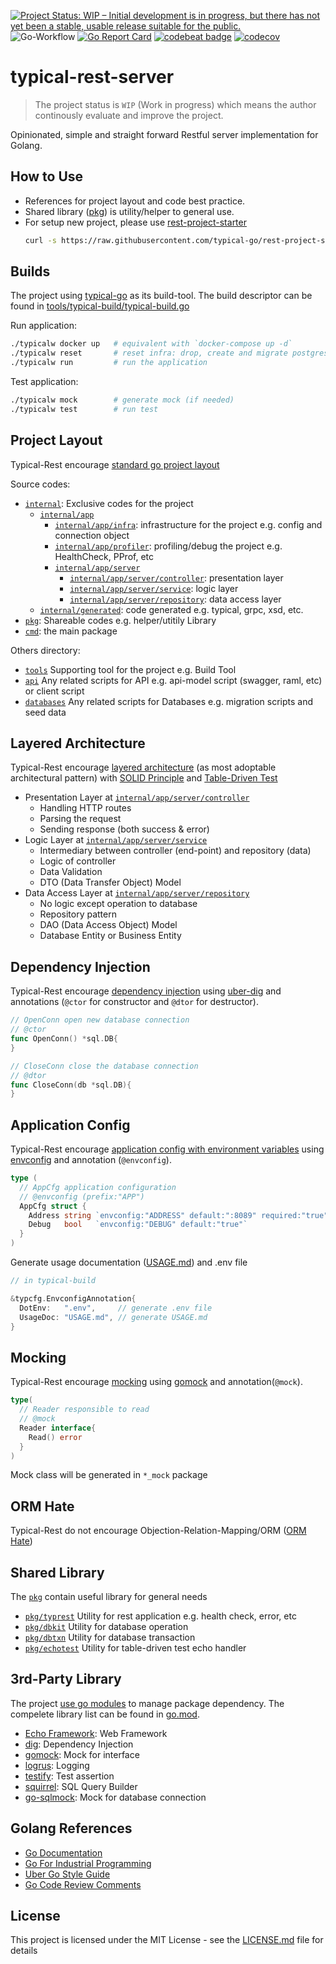 [![Project Status: WIP – Initial development is in progress, but there has not yet been a stable, usable release suitable for the public.](https://www.repostatus.org/badges/latest/wip.svg)](https://www.repostatus.org/#wip)
![Go-Workflow](https://github.com/typical-go/typical-rest-server/workflows/Go/badge.svg)
[![Go Report Card](https://goreportcard.com/badge/github.com/typical-go/typical-rest-server)](https://goreportcard.com/report/github.com/typical-go/typical-rest-server)
[![codebeat badge](https://codebeat.co/badges/17e19d4b-6803-4bbb-82bb-e39fe2f1424b)](https://codebeat.co/projects/github-com-typical-go-typical-rest-server-master)
[![codecov](https://codecov.io/gh/typical-go/typical-rest-server/branch/master/graph/badge.svg)](https://codecov.io/gh/typical-go/typical-rest-server)

# typical-rest-server

> The project status is `WIP` (Work in progress) which means the author continously evaluate and improve the project.

Opinionated, simple and straight forward Restful server implementation for Golang.

## How to Use 

- References for project layout and code best practice.
- Shared library ([pkg](#shared-library)) is utility/helper to general use.
- For setup new project, please use [rest-project-starter](https://github.com/typical-go/rest-project-starter)
  ```bash
  curl -s https://raw.githubusercontent.com/typical-go/rest-project-starter/master/setup.sh | bash -s [project_name] [package_name]
  ```


## Builds 

The project using [typical-go](https://github.com/typical-go/typical-go) as its build-tool. The build descriptor can be found in [tools/typical-build/typical-build.go](tools/typical-build/typical-build.go)

Run application:
```bash
./typicalw docker up   # equivalent with `docker-compose up -d`
./typicalw reset       # reset infra: drop, create and migrate postgres database 
./typicalw run         # run the application
```

Test application:
```bash
./typicalw mock        # generate mock (if needed)
./typicalw test        # run test 
```

## Project Layout

Typical-Rest encourage [standard go project layout](https://github.com/golang-standards/project-layout)

Source codes:
- [`internal`](internal): Exclusive codes for the project
  - [`internal/app`](internal/app) 
    - [`internal/app/infra`](internal/app/infra): infrastructure for the project e.g. config and connection object
    - [`internal/app/profiler`](internal/app/profiler): profiling/debug the project e.g. HealthCheck, PProf, etc
    - [`internal/app/server`](internal/app/server) 
      - [`internal/app/server/controller`](internal/app/server/controller): presentation layer
      - [`internal/app/server/service`](internal/app/server/service): logic layer
      - [`internal/app/server/repository`](internal/app/server/repository): data access layer
  - [`internal/generated`](internal/generated): code generated e.g. typical, grpc, xsd, etc.
- [`pkg`](pkg): Shareable codes e.g. helper/utitily Library
- [`cmd`](cmd): the main package

Others directory:
- [`tools`](tool) Supporting tool for the project e.g. Build Tool
- [`api`](api) Any related scripts for API e.g. api-model script (swagger, raml, etc) or client script
- [`databases`](database) Any related scripts for Databases e.g. migration scripts and seed data


## Layered Architecture

Typical-Rest encourage [layered architecture](https://en.wikipedia.org/wiki/Multitier_architecture) (as most adoptable architectural pattern) with [SOLID Principle](https://en.wikipedia.org/wiki/SOLID) and [Table-Driven Test](https://github.com/golang/go/wiki/TableDrivenTests)

- Presentation Layer at [`internal/app/server/controller`](internal/server/controller)
  - Handling HTTP routes
  - Parsing the request
  - Sending response (both success & error)
- Logic Layer at [`internal/app/server/service`](internal/server/service)
  - Intermediary between controller (end-point) and repository (data)
  - Logic of controller
  - Data Validation
  - DTO (Data Transfer Object) Model
- Data Access Layer at [`internal/app/server/repository`](internal/server/repository)
  - No logic except operation to database
  - Repository pattern
  - DAO (Data Access Object) Model
  - Database Entity or Business Entity

## Dependency Injection

Typical-Rest encourage [dependency injection](https://en.wikipedia.org/wiki/Dependency_injection) using [uber-dig](https://github.com/uber-go/dig) and annotations (`@ctor` for constructor and `@dtor` for destructor).

```go
// OpenConn open new database connection
// @ctor
func OpenConn() *sql.DB{
}
```

```go
// CloseConn close the database connection
// @dtor
func CloseConn(db *sql.DB){
}
```

## Application Config

Typical-Rest encourage [application config with environment variables](https://12factor.net/config) using [envconfig](https://github.com/kelseyhightower/envconfig) and annotation (`@envconfig`). 

```go
type (
  // AppCfg application configuration
  // @envconfig (prefix:"APP")
  AppCfg struct {
    Address string `envconfig:"ADDRESS" default:":8089" required:"true"`
    Debug   bool   `envconfig:"DEBUG" default:"true"`
  }
)
```

Generate usage documentation ([USAGE.md](USAGE.md)) and .env file 
```go
// in typical-build

&typcfg.EnvconfigAnnotation{
  DotEnv:   ".env",     // generate .env file
  UsageDoc: "USAGE.md", // generate USAGE.md
}
```

## Mocking

Typical-Rest encourage [mocking](https://en.wikipedia.org/wiki/Mock_object) using [gomock](https://github.com/golang/mock) and annotation(`@mock`). 

```go
type(
  // Reader responsible to read
  // @mock
  Reader interface{
    Read() error
  }
)
```

Mock class will be generated in `*_mock` package

## ORM Hate

Typical-Rest do not encourage Objection-Relation-Mapping/ORM ([ORM Hate](https://martinfowler.com/bliki/OrmHate.html))

## Shared Library

The [`pkg`](pkg) contain useful library for general needs

- [`pkg/typrest`](pkg/typrest) Utility for rest application e.g. health check, error, etc
- [`pkg/dbkit`](pkg/dbkit) Utility for database operation
- [`pkg/dbtxn`](pkg/dbtxn) Utility for database transaction
- [`pkg/echotest`](pkg/echotest) Utility for table-driven test echo handler


## 3rd-Party Library

The project [use go modules](https://blog.golang.org/using-go-modules) to manage package dependency. The compelete library list can be found in [go.mod](go.mod). 

- [Echo Framework](https://echo.labstack.com/): Web Framework
- [dig](https://github.com/uber-go/dig): Dependency Injection
- [gomock](https://github.com/golang/mock): Mock for interface
- [logrus](https://github.com/sirupsen/logrus): Logging
- [testify](https://github.com/stretchr/testify): Test assertion
- [squirrel](https://github.com/Masterminds/squirrel): SQL Query Builder
- [go-sqlmock](https://github.com/DATA-DOG/go-sqlmock): Mock for database connection 

## Golang References

- [Go Documentation](https://golang.org/doc/)
- [Go For Industrial Programming](https://peter.bourgon.org/go-for-industrial-programming/)
- [Uber Go Style Guide](https://github.com/uber-go/guide)
- [Go Code Review Comments](https://github.com/golang/go/wiki/CodeReviewComments)

## License

This project is licensed under the MIT License - see the [LICENSE.md](LICENSE.md) file for details